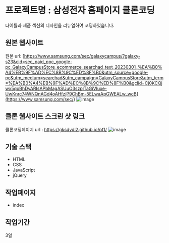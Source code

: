 # 프로젝트명 : 삼성전자 홈페이지 클론코딩
타이틀과 제품 섹션의 디자인을 리뉴얼하여 코딩하였습니다.

## 원본 웹사이트
원본 url: [https://www.samsung.com/sec/galaxycampus/?galaxy-s23&cid=sec_paid_ppc_google-pc_GalaxyCampusStore_ecommerce_searchad_text_20230301_%EA%B0%A4%EB%9F%AD%EC%8B%9C%ED%8F%B0&utm_source=google-pc&utm_medium=searchad&utm_campaign=GalaxyCampusStore&utm_term=%EA%B0%A4%EB%9F%AD%EC%8B%9C%ED%8F%B0&gclid=Cj0KCQjwx5qoBhDyARIsAPbMagASUuO3szplTaGiVIuxe-UwKnrc74WNQnAGd4oAHfzjP9ChBm-5ELwaApGWEALw_wcB](https://www.samsung.com/sec/)
![image](https://github.com/gksdydl2/pf1/assets/142553002/af60b258-907c-428e-8750-6a375517fd64)



## 클론 웹사이트 스크린 샷 링크
클론코딩페이지 url : https://gksdydl2.github.io/pf1/
![image](https://github.com/gksdydl2/pf1/assets/142553002/8c2be93c-e297-4863-ad27-e2c4e1e0f798)

## 기술 스택
- HTML
- CSS
- JavaScript
- jQuery

## 작업페이지
- index

## 작업기간
3일
